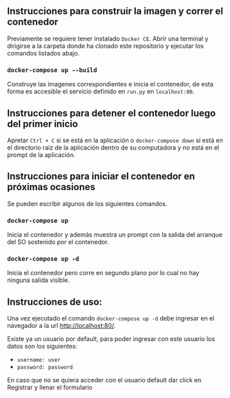 ## Instrucciones para construir la imagen y correr el contenedor

Previamente se requiere tener instalado `Docker CE`.
Abrir una terminal y dirigirse a la carpeta donde ha clonado este repositorio y ejecutar los comandos listados abajo.

### `docker-compose up --build`

Construye las imagenes correspondientes e inicia el contenedor, de esta forma es accesible el servicio definido en `run.py` en `localhost:80`.

## Instrucciones para detener el contenedor luego del primer inicio

Apretar `Ctrl + C` si se está en la aplicación o `docker-compose down` si está en el directorio raíz de la aplicación dentro de su computadora y no está en el prompt de la aplicación.

## Instrucciones para iniciar el contenedor en próximas ocasiones

Se pueden escribir algunos de los siguientes comandos.

### `docker-compose up`

Inicia el contenedor y además muestra un prompt con la salida del arranque del SO sostenido por el contenedor.

### `docker-compose up -d`

Inicia el contenedor pero corre en segundo plano por lo cual no hay ninguna salida visible.

## Instrucciones de uso:

Una vez ejecutado el comando `docker-compose up -d` debe ingresar en el navegador a la url [http://localhost:80/](http://localhost:80/).

Existe ya un usuario por default, para poder ingresar con este usuario los datos son los siguientes:

- `username: user`
- `password: password`

En caso que no se quiera acceder con el usuario default dar click en Registrar y llenar el formulario
